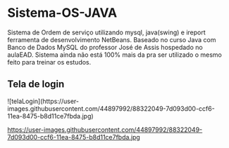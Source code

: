 # Sistema-OS-JAVA
Sistema de Ordem de serviço utilizando mysql, java(swing) e ireport ferramenta de desenvolvimento NetBeans.
Baseado no curso Java com Banco de Dados MySQL do professor José de Assis hospedado no aulaEAD.
Sistema ainda não está 100% mais da pra ser utilizado o mesmo feito para treinar os estudos.

<h2>Tela de login</h2>
![telaLogin](https://user-images.githubusercontent.com/44897992/88322049-7d093d00-ccf6-11ea-8475-b8d11ce7fbda.jpg)

https://user-images.githubusercontent.com/44897992/88322049-7d093d00-ccf6-11ea-8475-b8d11ce7fbda.jpg
